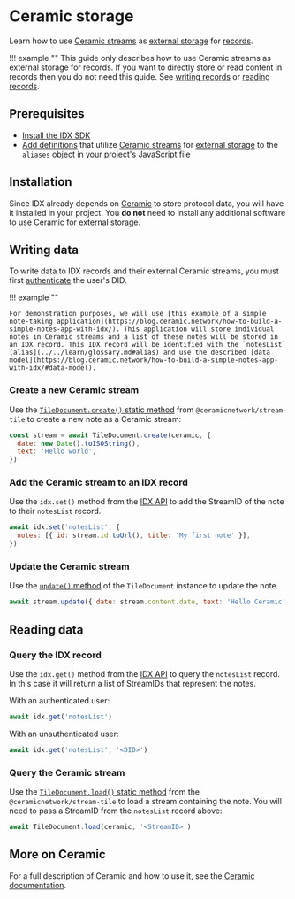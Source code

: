 # Ceramic storage

Learn how to use [Ceramic streams](../../learn/glossary.md#stream) as [external storage](../../learn/glossary.md#external-datastore) for [records](../../learn/glossary.md#record).

!!! example ""
This guide only describes how to use Ceramic streams as external storage for records. If you want to directly store or read content in records then you do not need this guide. See [writing records](../../build/writing.md) or [reading records](../../build/reading.md).

## **Prerequisites**

- [Install the IDX SDK](../../build/installation.md)
- [Add definitions](../../build/aliases.md) that utilize [Ceramic streams](../../learn/glossary.md#stream) for [external storage](../../learn/glossary.md#external-datastores) to the `aliases` object in your project's JavaScript file

## **Installation**

Since IDX already depends on [Ceramic](../../learn/glossary.md#ceramic) to store protocol data, you will have it installed in your project. You **do not** need to install any additional software to use Ceramic for external storage.

## **Writing data**

To write data to IDX records and their external Ceramic streams, you must first [authenticate](../../build/authentication.md) the user's DID.

!!! example ""

    For demonstration purposes, we will use [this example of a simple note-taking application](https://blog.ceramic.network/how-to-build-a-simple-notes-app-with-idx/). This application will store individual notes in Ceramic streams and a list of these notes will be stored in an IDX record. This IDX record will be identified with the `notesList` [alias](../../learn/glossary.md#alias) and use the described [data model](https://blog.ceramic.network/how-to-build-a-simple-notes-app-with-idx/#data-model).

### Create a new Ceramic stream

Use the [`TileDocument.create()` static method](https://developers.ceramic.network/reference/typescript/classes/_ceramicnetwork_stream_tile.tiledocument-1.html#create) from `@ceramicnetwork/stream-tile` to create a new note as a Ceramic stream:

```javascript
const stream = await TileDocument.create(ceramic, {
  date: new Date().toISOString(),
  text: 'Hello world',
})
```

### Add the Ceramic stream to an IDX record

Use the `idx.set()` method from the [IDX API](../../reference/idx.md) to add the StreamID of the note to their `notesList` record.

```js
await idx.set('notesList', {
  notes: [{ id: stream.id.toUrl(), title: 'My first note' }],
})
```

### Update the Ceramic stream

Use the [`update()` method](https://developers.ceramic.network/reference/typescript/classes/_ceramicnetwork_stream_tile.tiledocument-1.html#update) of the `TileDocument` instance to update the note.

```js
await stream.update({ date: stream.content.date, text: 'Hello Ceramic' })
```

## **Reading data**

### Query the IDX record

Use the `idx.get()` method from the [IDX API](../../reference/idx.md) to query the `notesList` record. In this case it will return a list of StreamIDs that represent the notes.

With an authenticated user:

```js
await idx.get('notesList')
```

With an unauthenticated user:

```js
await idx.get('notesList', '<DID>')
```

### Query the Ceramic stream

Use the [`TileDocument.load()` static method](https://developers.ceramic.network/reference/typescript/classes/_ceramicnetwork_stream_tile.tiledocument-1.html#load) from the `@ceramicnetwork/stream-tile` to load a stream containing the note. You will need to pass a StreamID from the `notesList` record above:

```js
await TileDocument.load(ceramic, '<StreamID>')
```

## **More on Ceramic**

For a full description of Ceramic and how to use it, see the [Ceramic documentation](https://developers.ceramic.network).
